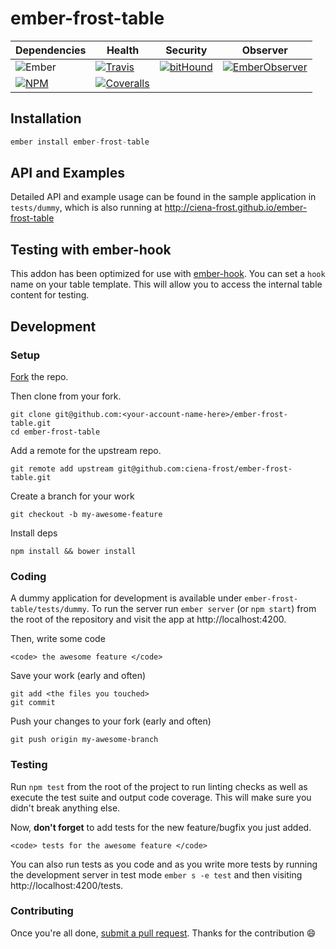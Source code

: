 [ci-img]: https://img.shields.io/travis/ciena-frost/ember-frost-table.svg "Travis CI Build Status"
[ci-url]: https://travis-ci.org/ciena-frost/ember-frost-table

[cov-img]: https://img.shields.io/coveralls/ciena-frost/ember-frost-table.svg "Coveralls Code Coverage"
[cov-url]: https://coveralls.io/github/ciena-frost/ember-frost-table

[npm-img]: https://img.shields.io/npm/v/ember-frost-table.svg "NPM Version"
[npm-url]: https://www.npmjs.com/package/ember-frost-table

[eo]: http://emberobserver.com/badges/ember-frost-table.svg "Ember Observer score"
[eo-url]: http://emberobserver.com/addons/ember-frost-table

[ember-img]: https://img.shields.io/badge/ember-2.3+-orange.svg "Ember 2.3+"

[bh-img]: https://www.bithound.io/github/ciena-frost/ember-frost-table/badges/score.svg "bitHound"
[bh-url]: https://www.bithound.io/github/ciena-frost/ember-frost-table

# ember-frost-table

| Dependencies | Health | Security | Observer |
| ------------ | ------ | -------- | -------- |
| ![Ember][ember-img] | [![Travis][ci-img]][ci-url] | [![bitHound][bh-img]][bh-url] | [![EmberObserver][eo]][eo-url] |
| [![NPM][npm-img]][npm-url] | [![Coveralls][cov-img]][cov-url] | | |


## Installation

```js
ember install ember-frost-table
```

## API and Examples
Detailed API and example usage can be found in the sample application in `tests/dummy`,
which is also running at http://ciena-frost.github.io/ember-frost-table

## Testing with ember-hook
This addon has been optimized for use with [ember-hook](https://github.com/Ticketfly/ember-hook).
You can set a `hook` name on your table template. This will allow you to access the internal table content for testing.

## Development
### Setup
[Fork](https://github.com/ciena-frost/ember-frost-table#fork-destination-box) the repo.

Then clone from your fork.

```
git clone git@github.com:<your-account-name-here>/ember-frost-table.git
cd ember-frost-table
```

Add a remote for the upstream repo.
```
git remote add upstream git@github.com:ciena-frost/ember-frost-table.git
```

Create a branch for your work
```
git checkout -b my-awesome-feature
```

Install deps

```
npm install && bower install
```

### Coding
A dummy application for development is available under `ember-frost-table/tests/dummy`.
To run the server run `ember server` (or `npm start`) from the root of the repository and
visit the app at http://localhost:4200.

Then, write some code

```
<code> the awesome feature </code>
```

Save your work (early and often)

```
git add <the files you touched>
git commit
```

Push your changes to your fork (early and often)

```
git push origin my-awesome-branch
```

### Testing
Run `npm test` from the root of the project to run linting checks as well as execute the test suite
and output code coverage. This will make sure you didn't break anything else.

Now, **don't forget** to add tests for the new feature/bugfix you just added.

```
<code> tests for the awesome feature </code>
```

You can also run tests as you code and as you write more tests by running the development server in test mode
`ember s -e test` and then visiting http://localhost:4200/tests.


### Contributing
Once you're all done, [submit a pull request](https://github.com/ciena-frost/ember-frost-table/compare).
Thanks for the contribution :smile:
